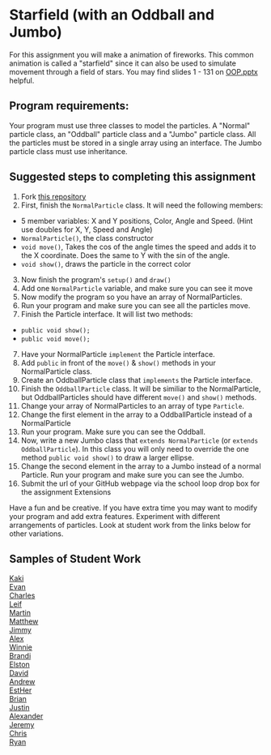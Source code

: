 Starfield (with an Oddball and Jumbo)
=========================
For this assignment you will make a animation of fireworks. This common animation is called a "starfield" since it can also be used to simulate movement through a field of stars. You may find slides 1 - 131 on <a href="https://drive.google.com/open?id=0Bz2ZkT6qWPYTN3NOQkh1eGR4Wmc">OOP.pptx</a> helpful.
 
Program requirements:
---------------------
Your program must use three classes to model the particles. A "Normal" particle class, an "Oddball" particle class and a "Jumbo" particle class. All the particles must be stored in a single array using an interface. The Jumbo particle class must use inheritance.

Suggested steps to completing this assignment
-----------------------------------
1. Fork [this repository](https://github.com/APCSLowell/Starfield)  
2. First, finish the `NormalParticle` class. It will need the following members:
  * 5 member variables: X and Y positions, Color, Angle and Speed. (Hint use doubles for X, Y, Speed and Angle)
  * `NormalParticle()`, the class constructor
  * `void move()`, Takes the cos of the angle times the speed and adds it to the X coordinate. Does the same to Y with the sin of the angle.
  * `void show()`, draws the particle in the correct color
3. Now finish the program's `setup()` and `draw()`
4. Add one `NormalParticle` variable, and make sure you can see it move
5. Now modify the program so you have an array of NormalParticles.
6. Run your program and make sure you can see all the particles move.
6. Finish the Particle interface. It will list two methods:
  * `public void show();`
  * `public void move();`
7. Have your NormalParticle `implement` the Particle interface.
8. Add `public` in front of the `move()` & `show()` methods in your NormalParticle class.
9. Create an OddballParticle class that `implements` the Particle interface.
10. Finish the `OddballParticle` class. It will be similiar to the NormalParticle, but OddballParticles should have different `move()` and `show()` methods.
11. Change your array of NormalParticles to an array of type `Particle`.
12. Change the first element in the array to a OddballParticle instead of a NormalParticle
13. Run your program. Make sure you can see the Oddball.
13. Now, write a new Jumbo class that `extends NormalParticle` (or `extends OddballParticle`). In this class you will only need to override the one method `public void show()` to draw a larger ellipse. 
14. Change the second element in the array to a Jumbo instead of a normal Particle. Run your program and make sure you can see the Jumbo.
15. Submit the url of your GitHub webpage via the school loop drop box for the assignment
Extensions  

Have a fun and be creative. If you have extra time you may want to modify your program and add extra features. Experiment with different arrangements of particles. Look at student work from the links below for other variations.

Samples of Student Work
-----------------------
[Kaki](http://kaki123.github.io/Starfield/)  
[Evan](http://evhuang.github.io/Starfield/)  
[Charles](https://github.com/APCSLowell/Starfield)  
[Leif](http://leifmorgan.github.io/Starfield/)  
[Martin](http://marrtinj.github.io/Starfield/)  
[Matthew](http://yeahmatts.github.io/Starfield/)  
[Jimmy](http://furiouspenguins.github.io/Starfield/)  
[Alex](http://alexlo1.github.io/Starfield/)  
[Winnie](http://winnie3269.github.io/Starfield/)  
[Brandi](http://brw1221.github.io/Starfield/)  
[Elston](http://458elma.github.io/Starfield/)  
[David](http://unuse45.github.io/Starfield/)  
[Andrew](http://frostytimp.github.io/Starfield/)  
[EstHer](http://elam2016.github.io/Starfield/)  
[Brian](http://librian415.github.io/Starfield/)  
[Justin](http://justinleong360.github.io/Starfield/)  
[Alexander](http://alzhu1.github.io/Starfield/)  
[Jeremy](http://gitrektapcs.github.io/Starfield/)  
[Chris](http://cjlim2007apcs.github.io/Starfield/)  
[Ryan](http://ryanjacko.github.io/Starfield/)  
